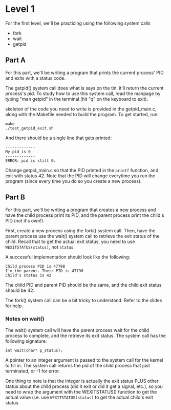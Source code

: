 # Level 1

For the first level, we'll be practicing using the following system calls

- fork
- wait
- getpid

## Part A

For this part, we'll be writing a program that prints the current process' PID and exits with a status code. 

The getpid() system call does what is says on the tin, it'll return the current process's pid. To study how to use this
system call, read the manpage by typing "man getpid" in the terminal (hit "q" on the keyboard to exit).

 skeleton
of the code you need to write is provided in the getpid_main.c, along with the Makefile needed to build the program. To
get started, run:

    make
    ./test_getpid_exit.sh

And there should be a single line that gets printed:

    -------------
    My pid is 0
    -------------
    ERROR: pid is still 0.

Change getpid_main.c so that the PID printed in the `printf` function, and exit with status 42.  Note that the PID will
change everytime you run the program (since every time you do so you create a new process).

## Part B

For this part, we'll be writing a program that creates a new process and have the child process print its PID, and the
parent process print the child's PID (not it's own!).

First, create a new process using the fork() system call. Then, have the parent process use the wait() system call to
retrieve the exit status of the child. Recall that to get the actual exit status, you need to use `WEXITSTATUS(status)`,
not `status`.

A successful implementation should look like the following:

	Child process PID is 47798
	I'm the parent. Their PID is 47798
	Child's status is 42

The child PID and parent PID should be the same, and the child exit status should be 42.

The fork() system call can be a bit tricky to understand. Refer to the slides for help.

### Notes on wait()

The wait() system call will have the parent process wait for the child process to complete, and the retrieve its exit
status. The system call has the following signature:

    int wait(char* p_status);

A pointer to an integer argument is passed to the system call for the kernel to fill in. The system call returns the pid
of the child process that just terminated, or -1 for error.

One thing to note is that the integer is actually the exit status PLUS other status about the child process (did it exit
or did it get a signal, etc.), so you need to wrap the argument with the WEXITSTATUS() function to get the actual value
(i.e. use `WEXITSTATUS(status)` to get the actual child's exit status.

